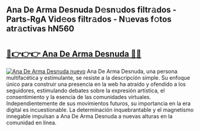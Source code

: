 ## Ana De Arma Desnuda D𝚎sn𝚞dos filtr𝚊dos - Parts-RgA Vid𝚎os filtr𝚊dos - N𝚞evas f𝚘tos atr𝚊ctivas hN560

# <h2><a href="http://mbcn6c.tromn.icu/?c=Ana+De+Arma+Desnuda">🔗👉👉👉 Ana De Arma Desnuda 🔗🔗</a></h2>

[![Ana De Arma Desnuda nuevo](https://i.imgur.com/pEAQMta.gif)](http://mbcn6c.tromn.icu/?c=Ana+De+Arma+Desnuda)
Ana De Arma Desnuda, una persona multifacética y estimulante, se resiste a la descripción simple. Su enfoque único para construir una presencia en la web ha atraído y ofendido a los seguidores, estimulando debates sobre la expresión artística, el consentimiento y la esencia de las comunidades virtuales. Independientemente de sus movimientos futuros, su importancia en la era digital es incuestionable. La determinación inquebrantable y el magnetismo innegable impulsan a Ana De Arma Desnuda a nuevas alturas en la comunidad en línea.
